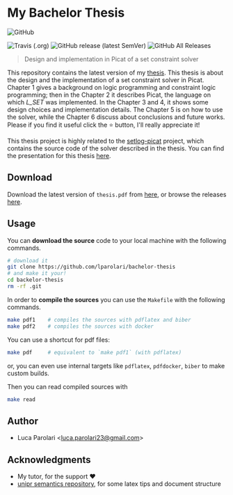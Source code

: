 # My Bachelor Thesis

![GitHub](https://img.shields.io/github/license/lparolari/bachelor-thesis)

![Travis (.org)](https://img.shields.io/travis/lparolari/bachelor-thesis) ![GitHub release (latest SemVer)](https://img.shields.io/github/v/release/lparolari/bachelor-thesis?sort=semver) ![GitHub All Releases](https://img.shields.io/github/downloads/lparolari/bachelor-thesis/total)

> Design and implementation in Picat of a set constraint solver 

This repository contains the latest version of my
[thesis](https://github.com/lparolari/bachelor-thesis/releases/latest). This
thesis is about the design and the implementation of a set constraint
solver in Picat. Chapter 1 gives a background on logic programming and
constraint logic programming; then in the Chapter 2 it describes
Picat, the language on which *L_SET* was implemented. In the Chapter 3
and 4, it shows some design choices and implementation details. The
Chapter 5 is on how to use the solver, while the Chapter 6 discuss
about conclusions and future works. Please if you find it useful click
the :star: button, I'll really appreciate it!

This thesis project is highly related to the
[setlog-picat](https://github.com/lparolari/setlog-picat) project,
which contains the source code of the solver described in the
thesis. You can find the presentation for this thesis
[here](https://github.com/lparolari/bachelor-thesis-presentation).

## Download

Download the latest version of `thesis.pdf` from
[here](https://github.com/lparolari/bachelor-thesis/releases/latest),
or browse the releases
[here](https://github.com/lparolari/bachelor-thesis/releases).

## Usage

You can **download the source** code to your local machine with the
following commands.
```bash
# download it
git clone https://github.com/lparolari/bachelor-thesis
# and make it your!
cd backelor-thesis
rm -rf .git
```

In order to **compile the sources** you can use the `Makefile` with
the following commands.
```bash 
make pdf1    # compiles the sources with pdflatex and biber
make pdf2    # compiles the sources with docker
```
You can use a shortcut for pdf files:
```bash
make pdf     # equivalent to `make pdf1` (with pdflatex)
```
or, you can even use internal targets like `pdflatex`, `pdfdocker`,
`biber` to make custom builds.

Then you can read compiled sources with
```bash
make read
```

## Author
- Luca Parolari <<luca.parolari23@gmail.com>>

## Acknowledgments

- My tutor, for the support :heart:
- [unipr semantics repository](https://github.com/UNIPR-Semantica-2016-2017/Appunti),
  for some latex tips and document structure

